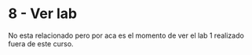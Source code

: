 # 8 - Ver lab

No esta relacionado pero por aca es el momento de ver el lab 1 realizado fuera de este curso.

